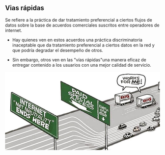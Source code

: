 ## Vias rápidas

Se refiere a la práctica de dar tratamiento preferencial a ciertos flujos
de datos sobre la base de acuerdos comerciales suscritos entre operadores 
de internet.

- Hay quienes ven en estos acuerdos una práctica discriminatoria inaceptable
que da tratamiento preferencial a ciertos datos en la red y que podría degradar
el desempeño de otros.

- Sin embargo, otros ven en las "vías rápidas"una manera eficaz de entregar
contenido a los usuarios con una mejor calidad de servicio.

![Una autovía se estrecha desde el "internet libre" hacia uno no libre, lo que antes eran 6 carriles ahora son 2 para grandes compañias, quedan lo que antes eran 3 carriles para TODOS LOS DEMAS VEHICULOS](./images/rapidoparaalgunos.jpeg)